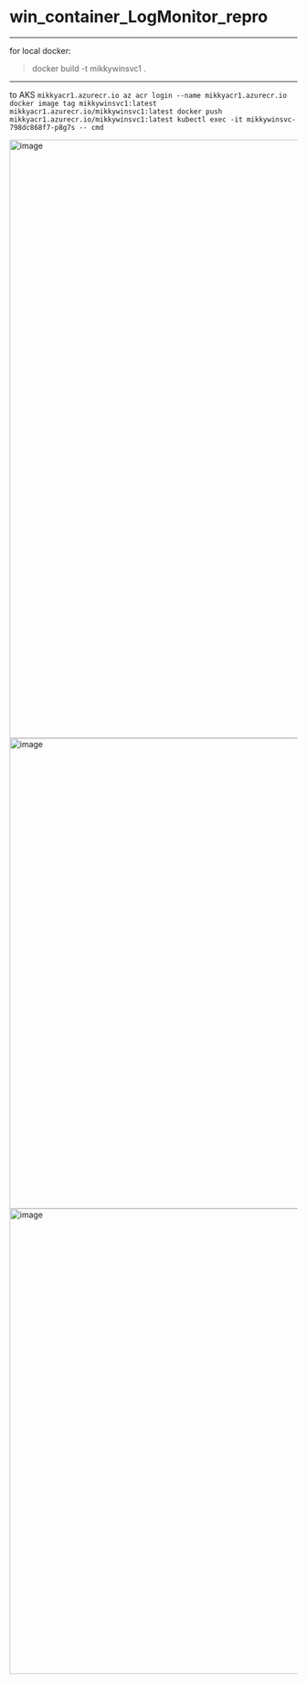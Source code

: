 ﻿# win_container_LogMonitor_repro
----
for local docker: 
> docker build -t mikkywinsvc1 .
-----
to AKS 
    ```
    mikkyacr1.azurecr.io
    az acr login --name mikkyacr1.azurecr.io
    docker image tag mikkywinsvc1:latest mikkyacr1.azurecr.io/mikkywinsvc1:latest
    docker push mikkyacr1.azurecr.io/mikkywinsvc1:latest
    kubectl exec -it mikkywinsvc-798dc868f7-p8g7s -- cmd 
    ```
    
<img width="1047" alt="image" src="https://github.com/user-attachments/assets/6f4a1e18-5c1b-4b34-bed3-6524d1d7a586">

<img width="823" alt="image" src="https://github.com/user-attachments/assets/4c1bbef1-7b1e-47d9-ae6e-ddca09661718">
<img width="814" alt="image" src="https://github.com/user-attachments/assets/4b70803f-bef0-4c49-931b-42324aec934b">
